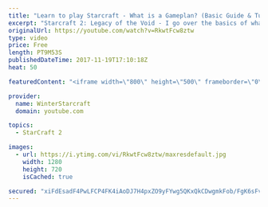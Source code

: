 ```yaml
---
title: "Learn to play Starcraft - What is a Gameplan? (Basic Guide & Tutorial)"
excerpt: "Starcraft 2: Legacy of the Void - I go over the basics of what a gameplan in starcraft 2 is and how to put one together.  Note this is not a guide on WHAT gameplan you should be using as each race!"
originalUrl: https://youtube.com/watch?v=RkwtFcw8ztw
type: video
price: Free
length: PT9M53S
publishedDateTime: 2017-11-19T17:10:18Z
heat: 50

featuredContent: "<iframe width=\"800\" height=\"500\" frameborder=\"0\" src=\"https://www.youtube.com/embed/RkwtFcw8ztw\" allow=\"accelerometer; autoplay; encrypted-media; gyroscope; picture-in-picture\" allowfullscreen></iframe>"

provider:
  name: WinterStarcraft
  domain: youtube.com

topics:
  - StarCraft 2

images:
  - url: https://i.ytimg.com/vi/RkwtFcw8ztw/maxresdefault.jpg
    width: 1280
    height: 720
    isCached: true

secured: "xiFdEsadF4PwLFCP4FK4iAoDJ7H4pxZO9yFYwg5QKxQkCDwgmkFob/FgK6sFvLluSPcUE5H4eU/D/MG34egNM0yEfTKtVBZyAYNmrfMZU7Z70iCh6QMy8DPERcvF6aod+GqmTL4wnCSTIi6I0MJDjb/ubXXsrdV8P0bX85qvIxtSiPPXZu36+RWt8jUqaOOMz+MjNKTbN0Sa++vyv9asU9pEKnkN0EdMiunflpwfSXoMNCGOxZfRsZyPWMl9vU4lpM4TPGLzCwLd/xNHavYVFzVcwPvNrqPCHxT2a8gfE7s7Poh46IC8Hvr8EV+4EXqcicsfs5hgZEzJwTSG9p13ft24wbG11KWW+Avo7mOXeC/pZS7Khh4Oe6g3HN7gqr1aY+vxNFxYHw8jUObjkqBveclTf++6qFYc9Fvu5dtA/y4=;ICyHzBCz6UUShhOHeBlqGw=="
---
```


